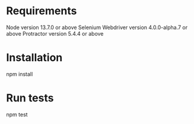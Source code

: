 # Requirements
 Node version 13.7.0 or above
 Selenium Webdriver version 4.0.0-alpha.7 or above
 Protractor version 5.4.4 or above
# Installation
npm install

# Run tests
npm test